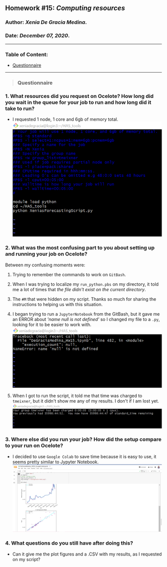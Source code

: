 ## Homework #15: *Computing resources*
### Author:  *Xenia De Gracia Medina*.
### Date: *December 07, 2020*.

---
### Table of Content:
- [ Questionnaire](#quest)

---
<a name="quest"></a>
>### **Questionnaire**

### 1. What resources did you request on Ocelote? How long did you wait in the queue for your job to run and how long did it take to run?
- I requested 1 node, 1 core and 6gb of memory total.
![](assets/DeGraciaMedina_HW15-711ece62.png)

### 2. What was the most confusing part to you about setting up and running your job on Ocelote?

Between my confusing moments were:

1. Trying to remember the commands to work on `GitBash`.


2. When I was trying to localize my `run_python.pbs` on my directory, it told me a lot of times that *the file didn't exist on the current directory*.


3. The `#M` that were hidden on my script. Thanks so much for sharing the instructions to helping us with this situation.


4. I began trying to run a `JupyterNotebook` from the GitBash, but it gave me an ERROR about *'name null is not defined'* so I changed my file to a `.py`, looking for it to be easier to work with.
![](assets/DeGraciaMedina_HW15-c9a51e2f.png)

5. When I got to run the script, it told me that time was charged to `tmeixner`, but it didn't show me any of my results. I don't if I am lost yet.
![](assets/DeGraciaMedina_HW15-30c79946.png)

### 3. Where else did you run your job? How did the setup compare to your run on Ocelote?
- I decided to use `Google Colab` to save time because it is easy to use, it seems pretty similar to Jypyter Notebook.
![](assets/DeGraciaMedina_HW15-d7d374de.png)

### 4. What questions do you still have after doing this?
- Can it give me the plot figures and a .CSV with my results, as I requested on my script?
